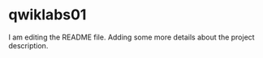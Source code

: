 # qwiklabs01

I am editing the README file. Adding some more details about the project description.
